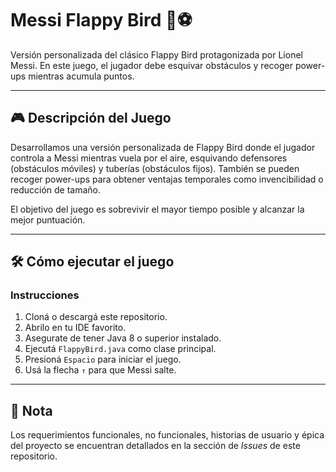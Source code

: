 # Messi Flappy Bird 🐐⚽

Versión personalizada del clásico Flappy Bird protagonizada por Lionel Messi. En este juego, el jugador debe esquivar obstáculos y recoger power-ups mientras acumula puntos.

---

## 🎮 Descripción del Juego

Desarrollamos una versión personalizada de Flappy Bird donde el jugador controla a Messi mientras vuela por el aire, esquivando defensores (obstáculos móviles) y tuberías (obstáculos fijos). También se pueden recoger power-ups para obtener ventajas temporales como invencibilidad o reducción de tamaño.

El objetivo del juego es sobrevivir el mayor tiempo posible y alcanzar la mejor puntuación.

---

## 🛠️ Cómo ejecutar el juego

### Instrucciones
1. Cloná o descargá este repositorio.
2. Abrilo en tu IDE favorito.
3. Asegurate de tener Java 8 o superior instalado.
4. Ejecutá `FlappyBird.java` como clase principal.
5. Presioná `Espacio` para iniciar el juego.
6. Usá la flecha `↑` para que Messi salte.

---

## 📌 Nota

Los requerimientos funcionales, no funcionales, historias de usuario y épica del proyecto se encuentran detallados en la sección de *Issues* de este repositorio.
